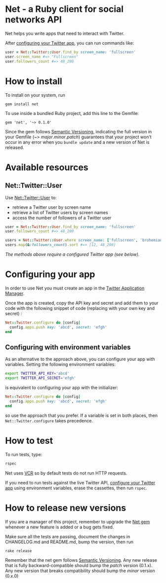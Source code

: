 Net - a Ruby client for social networks API
===========================================

Net helps you write apps that need to interact with Twitter.


After [configuring your Twitter app](#configuring-your-app), you can run commands like:

```ruby
user = Net::Twitter::User.find_by screen_name: 'fullscreen'
user.screen_name #=> "Fullscreen"
user.followers_count #=> 48_200
```

How to install
==============

To install on your system, run

    gem install net

To use inside a bundled Ruby project, add this line to the Gemfile:

    gem 'net', '~> 0.1.0'

Since the gem follows [Semantic Versioning](http://semver.org),
indicating the full version in your Gemfile (~> *major*.*minor*.*patch*)
guarantees that your project won’t occur in any error when you `bundle update`
and a new version of Net is released.

Available resources
===================

Net::Twitter::User
-----------

Use [Net::Twitter::User]() to:

* retrieve a Twitter user by screen name
* retrieve a list of Twitter users by screen names
* access the number of followers of a Twitter user

```ruby
user = Net::Twitter::User.find_by screen_name: 'fullscreen'
user.followers_count #=> 48_200

users = Net::Twitter::User.where screen_name: ['fullscreen', 'brohemian6']
users.map(&:followers_count).sort #=> [12, 48_200]
```

*The methods above require a configured Twitter app (see below).*

Configuring your app
====================

In order to use Net you must create an app in the [Twitter Application Manager](https://apps.twitter.com/app/new).

Once the app is created, copy the API key and secret and add them to your
code with the following snippet of code (replacing with your own key and secret)
:

```ruby
Net::Twitter.configure do |config|
  config.apps.push key: 'abcd', secret: 'efgh'
end
```

Configuring with environment variables
--------------------------------------

As an alternative to the approach above, you can configure your app with
variables. Setting the following environment variables:

```bash
export TWITTER_API_KEY='abcd'
export TWITTER_API_SECRET='efgh'
```

is equivalent to configuring your app with the initializer:

```ruby
Net::Twitter.configure do |config|
  config.apps.push key: 'abcd', secret: 'efgh'
end
```

so use the approach that you prefer.
If a variable is set in both places, then `Net::Twitter.configure` takes precedence.

How to test
===========

To run tests, type:

```bash
rspec
```

Net uses [VCR](https://github.com/vcr/vcr) so by default tests do not run
HTTP requests.

If you need to run tests against the live Twitter API,
[configure your Twitter app](#configuring-your-app) using environment variables,
erase the cassettes, then run `rspec`.


How to release new versions
===========================

If you are a manager of this project, remember to upgrade the [Net gem](http://rubygems.org/gems/net)
whenever a new feature is added or a bug gets fixed.

Make sure all the tests are passing, document the changes in CHANGELOG.md and
README.md, bump the version, then run

    rake release

Remember that the net gem follows [Semantic Versioning](http://semver.org).
Any new release that is fully backward-compatible should bump the *patch* version (0.1.x).
Any new version that breaks compatibility should bump the *minor* version (0.x.0)
